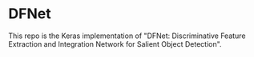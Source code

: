 # DFNet
This repo is the Keras implementation of "DFNet: Discriminative Feature Extraction and Integration Network for Salient Object Detection".
